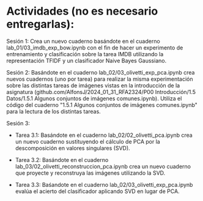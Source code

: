 # Actividades (no es necesario entregarlas):

Sesión 1: Crea un nuevo cuaderno basándote en el cuaderno lab_01/03_imdb_exp_bow.ipynb con el fin de hacer un experimento de entrenamiento y clasificación sobre la tarea IMDB utilizando la representación TFIDF y un clasificador Naive Bayes Gaussiano.

Sesión 2: Basándote en el cuaderno lab_02/03_olivetti_exp_pca.ipynb crea nuevos cuadernos (uno por tarea) para realizar la misma experimentación sobre las distintas tareas de imágenes vistas en la introducción de la asignatura (github.com/AlfonsJ/2024_01_31_RFA2324/P00 Introducción/1.5 Datos/1.5.1 Algunos conjuntos de imágenes comunes.ipynb). Utiliza el código del cuaderno "1.5.1 Algunos conjuntos de imágenes comunes.ipynb" para la lectura de los distintas tareas.

Sesión 3: 

- Tarea 3.1: Basándote en el cuaderno lab_02/02_olivetti_pca.ipynb crea un nuevo cuaderno sustituyendo el cálculo de PCA por la descomposición en valores singulares (SVD).

- Tarea 3.2: Basándote en el cuaderno lab_03/02_olivetti_reconstruccion_pca.ipynb crea un nuevo cuaderno que proyecte y reconstruya las imágenes utilizando la SVD.

- Tarea 3.3: Baśandote en el cuaderno lab_02/03_olivetti_exp_pca.ipynb evalúa el acierto del clasificador aplicando SVD en lugar de PCA.

